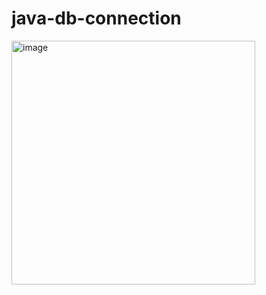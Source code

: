 # java-db-connection

<img width="390" alt="image" src="https://user-images.githubusercontent.com/63344592/197693193-152ea7a3-2ffb-4bbf-b2b2-27b820dae6a8.png">

